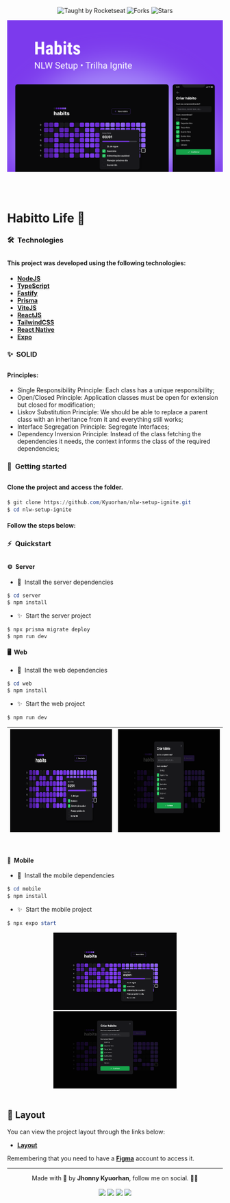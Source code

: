 <p align="center">
  <img src="https://img.shields.io/static/v1?label=Taught%20by&message=Rocketseat&color=white&labelColor=8257E5" alt="Taught by Rocketseat">
  <img src="https://img.shields.io/github/forks/Kyuorhan/nlw-setup-ignite?label=forks&message=MIT&color=white&labelColor=8257E5" alt="Forks">
  <img src="https://img.shields.io/github/stars/Kyuorhan/nlw-setup-ignite?label=stars&message=MIT&color=white&labelColor=8257E5" alt="Stars">
</p>

![](./.github/Cover.svg)

<br>
<br>

# Habitto Life 💪

### 🛠️&nbsp; Technologies
##

#### This project was developed using the following technologies:

- [**NodeJS**](https://nodejs.org/)
- [**TypeScript**](https://www.typescriptlang.org/)
- [**Fastify**](https://www.fastify.io/)
- [**Prisma**](https://www.prisma.io/)
- [**ViteJS**](https://vitejs.dev/)
- [**ReactJS**](https://reactjs.org/)
- [**TailwindCSS**](https://tailwindcss.com/)
- [**React Native**](https://reactnative.dev/)
- [**Expo**](https://expo.io/)

### ✨&nbsp; SOLID
##

#### Principles:

- Single Responsibility Principle: Each class has a unique responsibility;
- Open/Closed Principle: Application classes must be open for extension but closed for modification;
- Liskov Substitution Principle: We should be able to replace a parent class with an inheritance from it and everything still works;
- Interface Segregation Principle: Segregate Interfaces;
- Dependency Inversion Principle: Instead of the class fetching the dependencies it needs, the context informs the class of the required dependencies;

### 🚀&nbsp; Getting started
##

#### Clone the project and access the folder.

```powershell
$ git clone https://github.com/Kyuorhan/nlw-setup-ignite.git
$ cd nlw-setup-ignite
```
#### Follow the steps below:

### ⚡️&nbsp; Quickstart 
##

#### ⚙️&nbsp; Server

- 📝&nbsp; Install the server dependencies
```powershell
$ cd server
$ npm install
```
- ✨&nbsp; Start the server project
```powershel
$ npx prisma migrate deploy
$ npm run dev
```

#### 🖥️&nbsp; Web 

- 📝&nbsp; Install the web dependencies 
```powershell
$ cd web
$ npm install
```
- ✨&nbsp; Start the web project
```powershell
$ npm run dev
```
<!-- <div align="center">
 <img height="320em" src="./.github/Habits%20(Web)/Home.svg"/>
 <img height="320em" src="./.github/Habits%20(Web)/New habit.svg"/>
</div> -->

|<div align="center"><a href="./.github/Habits%20(Web)/Home.svg"> <img height="240em" src="./.github/Habits%20(Web)/Home.svg"/></a> | <a href="./.github/Habits%20(Web)/New habit.svg"> <img height="240em" src="./.github/Habits%20(Web)/New habit.svg" /></a> |
| -------------------------------------------------------------------------------------------------------------------------------------------------------------------------------------------------------------------------------------- | ---------------------------------------------------------------------------------------------------------------------------------------------------------------------------------------------------- |
</div>

<br>

#### 📱&nbsp; Mobile 

- 📝&nbsp; Install the mobile dependencies 
```powershell
$ cd mobile
$ npm install
```
- ✨&nbsp; Start the mobile project
```powershell
$ npx expo start
```
<div align="center">
 <img height="180em" src="./.github/Habits%20(Web)/Home.svg"/>
 <img height="180em" src="./.github/Habits%20(Web)/New habit.svg"/>
</div>

<br>

## 🔖 Layout

You can view the project layout through the links below:

- [**Layout**](<https://www.figma.com/file/442WMJvtAjHkPtZ15b1YqX/Habits-(Community)?node-id=6%3A344&t=ucj9NeYTYwlycTCl-0>)

Remembering that you need to have a [**Figma**](http://figma.com/) account to access it.

---

<div align="center"> Made with 💜 by <b>Jhonny Kyuorhan</b>, follow me on social. 🐱‍💻</div>

<br>

 <div align="center" > 
  <a href="https://www.instagram.com/kyuorhan" target="_blank"> <img src="https://img.shields.io/badge/-Instagram-%23E4405F?style=for-the-badge&logo=instagram&logoColor=white" target="_blank"></a>
  <a href="https://discord.gg/nWaPT22Cce" target="_blank"> <img src="https://img.shields.io/badge/Discord-7289DA?style=for-the-badge&logo=discord&logoColor=white" target="_blank"></a> 
  <a href = "mailto:jkprogrammer96@gmail.com"><img src="https://img.shields.io/badge/-Gmail-%23333?style=for-the-badge&logo=gmail&logoColor=white" target="_blank"></a>
  <a href="https://www.linkedin.com/in/jhonny-kyuorhan/" target="_blank"> <img src="https://img.shields.io/badge/-LinkedIn-%230077B5?style=for-the-badge&logo=linkedin&logoColor=white" target="_blank"></a> 
</div>   
